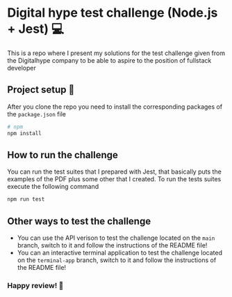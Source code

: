 # Digital hype test challenge (Node.js + Jest) 💻

This is a repo where I present my solutions for the test challenge given from the Digitalhype company to be able to aspire to the position of fullstack developer

## Project setup 📝

After you clone the repo you need to install the corresponding packages of the `package.json` file

```bash
# npm
npm install
```

## How to run the challenge

You can run the test suites that I prepared with Jest, that basically puts the examples of the PDF plus some other that I created. To run the tests suites execute the following command

```bash
npm run test
```

## Other ways to test the challenge

- You can use the API verison to test the challenge located on the `main` branch, switch to it and follow the instructions of the README file!
- You can an interactive terminal application to test the challenge located on the `terminal-app` branch, switch to it and follow the instructions of the README file!

### Happy review! 🚀
